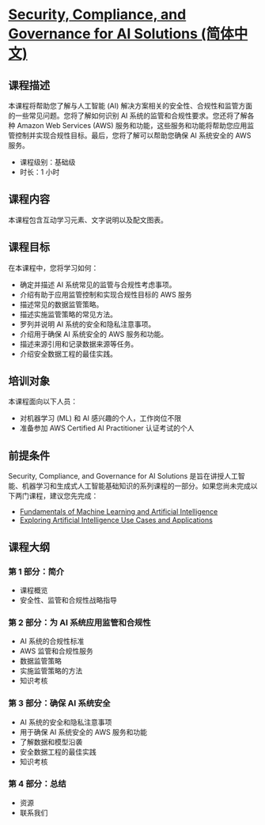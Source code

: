 # [Security, Compliance, and Governance for AI Solutions (简体中文)](https://explore.skillbuilder.aws/learn/courses/20245/Security,-Compliance,-and-Governance-for-AI-Solutions-Simplified-Chinese-)

## 课程描述
本课程将帮助您了解与人工智能 (AI) 解决方案相关的安全性、合规性和监管方面的一些常见问题。您将了解如何识别 AI 系统的监管和合规性要求。您还将了解各种 Amazon Web Services (AWS) 服务和功能，这些服务和功能将帮助您应用监管控制并实现合规性目标。最后，您将了解可以帮助您确保 AI 系统安全的 AWS 服务。

* 课程级别：基础级
* 时长：1 小时

## 课程内容
本课程包含互动学习元素、文字说明以及配文图表。

## 课程目标
在本课程中，您将学习如何：
* 确定并描述 AI 系统常见的监管与合规性考虑事项。
* 介绍有助于应用监管控制和实现合规性目标的 AWS 服务
* 描述常见的数据监管策略。
* 描述实施监管策略的常见方法。
* 罗列并说明 AI 系统的安全和隐私注意事项。
* 介绍用于确保 AI 系统安全的 AWS 服务和功能。
* 描述来源引用和记录数据来源等任务。
* 介绍安全数据工程的最佳实践。

## 培训对象
本课程面向以下人员：
* 对机器学习 (ML) 和 AI 感兴趣的个人，工作岗位不限
* 准备参加 AWS Certified AI Practitioner 认证考试的个人

## 前提条件
Security, Compliance, and Governance for AI Solutions 是旨在讲授人工智能、机器学习和生成式人工智能基础知识的系列课程的一部分。如果您尚未完成以下两门课程，建议您先完成：

* [Fundamentals of Machine Learning and Artificial Intelligence](./Fundamentals_of_Machine_Learning_and_Artificial_Intelligence.md)
* [Exploring Artificial Intelligence Use Cases and Applications](./Exploring_Artificial_Intelligence_Use_Cases_and_Applications.md)


## 课程大纲
### 第 1 部分：简介
* 课程概览
* 安全性、监管和合规性战略指导

### 第 2 部分：为 AI 系统应用监管和合规性
* AI 系统的合规性标准
* AWS 监管和合规性服务
* 数据监管策略
* 实施监管策略的方法
* 知识考核

### 第 3 部分：确保 AI 系统安全
* AI 系统的安全和隐私注意事项
* 用于确保 AI 系统安全的 AWS 服务和功能
* 了解数据和模型沿袭
* 安全数据工程的最佳实践
* 知识考核

### 第 4 部分：总结
* 资源
* 联系我们
